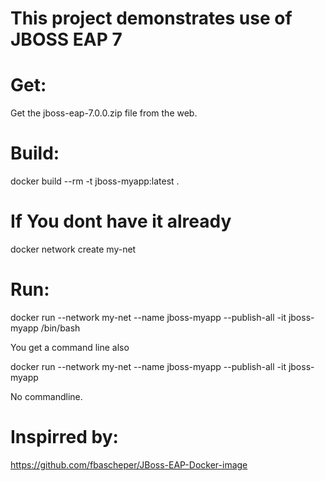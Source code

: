 
# This project demonstrates use of JBOSS EAP 7

# Get:

Get the jboss-eap-7.0.0.zip file from the web.

# Build:
docker build --rm -t jboss-myapp:latest .


# If You dont have it already
docker network create my-net

# Run:
docker run --network my-net --name jboss-myapp --publish-all -it jboss-myapp /bin/bash

You get a command line also

docker run --network my-net --name jboss-myapp --publish-all -it jboss-myapp

No commandline.

# Inspirred by:
https://github.com/fbascheper/JBoss-EAP-Docker-image



